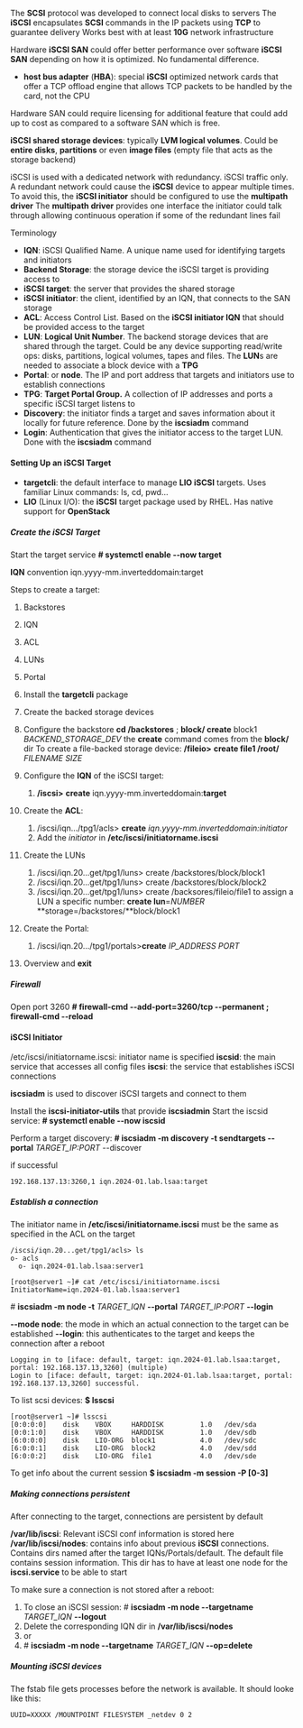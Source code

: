 
The **SCSI** protocol was developed to connect local disks to servers
The **iSCSI** encapsulates **SCSI** commands in the IP packets using **TCP** to guarantee delivery
Works best with at least **10G** network infrastructure

Hardware **iSCSI SAN** could offer better performance over software **iSCSI SAN** depending on how it is optimized. No fundamental difference.

* **host bus adapter** (**HBA**): special **iSCSI** optimized network cards that offer a TCP offload engine that allows TCP packets to be handled by the card, not the CPU

Hardware SAN could require licensing for additional feature that could add up to cost as compared to a software SAN which is free.



**iSCSI shared storage devices**: typically **LVM logical volumes**. Could be **entire disks**, **partitions** or even **image files** (empty file that acts as the storage backend)

iSCSI is used with a dedicated network with redundancy. iSCSI traffic only.
A redundant network could cause the **iSCSI** device to appear multiple times. To avoid this, the **iSCSI initiator** should be configured to use the **multipath driver**
The **multipath driver** provides one interface the initiator could talk through allowing continuous operation if some of the redundant lines fail

Terminology

* **IQN**: iSCSI Qualified Name. A unique name used for identifying targets and initiators
* **Backend Storage**: the storage device the iSCSI target is providing access to
* **iSCSI target**: the server that provides the shared storage
* **iSCSI initiator**: the client, identified by an IQN, that connects to the SAN storage
* **ACL**: Access Control List. Based on the **iSCSI initiator IQN** that should be provided access to the target
* **LUN**: **Logical Unit Number**. The backend storage devices that are shared through the target. Could be any device supporting read/write ops: disks, partitions, logical volumes, tapes and files. The **LUN**s are needed to associate a block device with a **TPG**
* **Portal**: or **node**. The IP and port address that targets and initiators use to establish connections
* **TPG**: **Target Portal Group.** A collection of IP addresses and ports a specific iSCSI target listens to
* **Discovery**: the initiator finds a target and saves information about it locally for future reference. Done by the **iscsiadm** command
* **Login**: Authentication that gives the initiator access to the target LUN. Done with the **iscsiadm** command


#### Setting Up an iSCSI Target

* **targetcli**: the default interface to manage **LIO iSCSI** targets. Uses familiar Linux commands: ls, cd, pwd...
* **LIO** (Linux I/O): the **iSCSI** target package used by RHEL. Has native support for **OpenStack**

##### Create the iSCSI Target

Start the target service
**\# systemctl enable --now target**

**IQN** convention
iqn.yyyy-mm.inverteddomain:target

Steps to create a target:
1. Backstores
2. IQN
3. ACL
4. LUNs
5. Portal

6. Install the **targetcli** package
7. Create the backed storage devices
8. Configure the backstore
	**cd /backstores** ; **block/ create** block1 *BACKEND_STORAGE_DEV*
		the **create** command comes from the **block/** dir
	To create a file-backed storage device:
		**/fileio>** **create file1 /root/** *FILENAME* *SIZE*
4.  Configure the **IQN** of the iSCSI target:
	1. **/iscsi>** **create** iqn.yyyy-mm.inverteddomain:**target**
5. Create the **ACL**:
	1. /iscsi/iqn.../tpg1/acls> **create** *iqn.yyyy-mm.inverteddomain:initiator*
	2. Add the *initiator* in **/etc/iscsi/initiatorname.iscsi**
6. Create the LUNs
	1. /iscsi/iqn.20...get/tpg1/luns> create /backstores/block/block1
	2. /iscsi/iqn.20...get/tpg1/luns> create /backstores/block/block2
	3. /iscsi/iqn.20...get/tpg1/luns> create /backsores/fileio/file1
		to assign a LUN a specific number: **create lun**=*NUMBER* **storage=/backstores/**block/block1
7. Create the Portal:
	1. /iscsi/iqn.20.../tpg1/portals>**create** *IP_ADDRESS PORT*
8. Overview and **exit**

##### Firewall

Open port 3260
**\# firewall-cmd --add-port=3260/tcp --permanent ; firewall-cmd --reload**

#### iSCSI Initiator

/etc/iscsi/initiatorname.iscsi: initiator name is specified
**iscsid**: the main service that accesses all config files
**iscsi**: the service that establishes iSCSI connections

**iscsiadm** is used to discover iSCSI targets and connect to them

Install the **iscsi-initiator-utils** that provide **iscsiadmin**
Start the iscsid service:
**\# systemctl enable --now iscsid**

Perform a target discovery:
**\# iscsiadm -m discovery -t sendtargets --portal** *TARGET_IP:PORT* --discover

if successful
```
192.168.137.13:3260,1 iqn.2024-01.lab.lsaa:target
```
##### Establish a connection

The initiator name in **/etc/iscsi/initiatorname.iscsi** must be the same as specified in the ACL on the target


```
/iscsi/iqn.20...get/tpg1/acls> ls
o- acls 
  o- iqn.2024-01.lab.lsaa:server1 
```
```
[root@server1 ~]# cat /etc/iscsi/initiatorname.iscsi
InitiatorName=iqn.2024-01.lab.lsaa:server1
```

\# **iscsiadm -m node -t** *TARGET_IQN* **--portal** *TARGET_IP:PORT* **--login**

**--mode node**: the mode in which an actual connection to the target can be established
**--login**: this authenticates to the target and keeps the connection after a reboot
```
Logging in to [iface: default, target: iqn.2024-01.lab.lsaa:target, portal: 192.168.137.13,3260] (multiple)
Login to [iface: default, target: iqn.2024-01.lab.lsaa:target, portal: 192.168.137.13,3260] successful.
```

To list scsi devices:
**$ lsscsi**
```
[root@server1 ~]# lsscsi
[0:0:0:0]    disk    VBOX     HARDDISK         1.0   /dev/sda
[0:0:1:0]    disk    VBOX     HARDDISK         1.0   /dev/sdb
[6:0:0:0]    disk    LIO-ORG  block1           4.0   /dev/sdc
[6:0:0:1]    disk    LIO-ORG  block2           4.0   /dev/sdd
[6:0:0:2]    disk    LIO-ORG  file1            4.0   /dev/sde
```

To get info about the current session
**$ iscsiadm -m session -P \[0-3]**

##### Making connections persistent

After connecting to the target, connections are persistent by default

**/var/lib/iscsi**: Relevant iSCSI conf information is stored here 
**/var/lib/iscsi/nodes**: contains info about previous **iSCSI** connections. Contains dirs named after the target IQNs/Portals/default. The default file contains session information. This dir has to have at least one node for the **iscsi.service** to be able to start

To make sure a connection is not stored after a reboot:
1. To close an iSCSI session:
	\# **iscsiadm -m node --targetname** *TARGET_IQN* **--logout**
2.  Delete the corresponding IQN dir in **/var/lib/iscsi/nodes**
3. or
4. \# **iscsiadm -m node --targetname** *TARGET_IQN* **--op=delete** 

##### Mounting iSCSI devices

The fstab file gets processes before the network is available.
It should looke like this:
```
UUID=XXXXX /MOUNTPOINT FILESYSTEM _netdev 0 2
```

